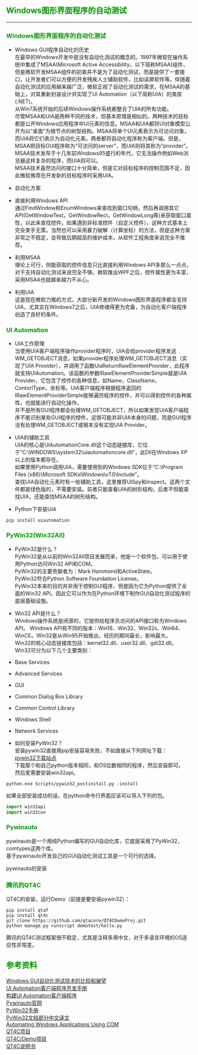 ## <font color=#009900>Windows图形界面程序的自动测试</font>  

---
### <font color=#009900>Windows图形界面程序的自动化测试</font>  
- Windows GUI程序自动化的历史  
在最早的Windows开发中是没有自动化测试的概念的。1997年微软在操作系统中集成了MSAA(Microsoft Active Accessibility，以下简称MSAA)组件，但是微软开发MSAA组件的初衷并不是为了自动化测试，而是提供了一套接口，让开发者们可以方便的开发残疾人士辅助软件，比如读屏软件等。伴随着自动化测试的应用越来越广泛，微软正视了自动化测试的需求，在MSAA的基础上，对其重新封装设计并实现了UI Automation（以下简称UIA）的类库(.NET)。  
从Win7系统开始的后续Windows操作系统都整合了UIA的所有功能。  
尽管MSAA和UIA是两种不同的技术，但基本原理是相似的。两种技术的目标都是公开Windows应用程序中UI元素的信息。MSAA和UIA都将UI对象模型公开为以“桌面”为根节点的树型结构。MSAA将单个UI元素表示为可访问对象，而UIA将它们表示为自动化元素。两者都将自动化程序称为客户端。但是，MSAA把目标GUI程序称为“可访问的server”，而UIA则将其称为“provider”。  
MSAA技术发布于十几年前Windows95盛行的年代，它无法操作例如Web浏览器这样复杂的程序，而UIA则可以。  
MSAA技术虽然访问的接口十分简单，但是它对目标程序的控制范围不足，因此微软推荐在开发新的目标程序时采用UIA。  

- 自动化方案  
 - 直接利用Windows API  
 通过FindWindow和EnumWindows来查找到窗口句柄，然后再调用其它 API(GetWindowText，GetWindowRect，GetWindowLong等)来获取窗口属性，以此来查找控件。如果遇到非标准控件（自定义控件），这种方式基本上完全束手无策。当然也可以采用暴力破解（计算坐标）的方法，但是这种方案非常之不稳定，会导致后期超高的维护成本，从软件工程角度来说完全不推荐。  
 - 利用MSAA  
 理论上可行，但能获取的控件信息只比直接利用Windows API多那么一点点，对于支持自动化测试来说完全不够。微软推出WPF之后，控件属性更为丰富，采用MSAA也就越来越力不从心。  
 - 利用UIA  
 这是现在微软力推的方式，大部分新开发的Windows图形界面程序都会支持UIA，尤其实在Windows7之后，UIA修缮得更为完备，为自动化客户端程序创造了良好的条件。  

### <font color=#009900>UI Automation</font>    
- UIA工作原理  
当使用UIA客户端程序操作provider程序时，UIA会给provider程序发送WM_GETOBJECT消息，如果provider程序处理WM_GETOBJECT消息（实现了UIA Provider），并调用了函数UiaReturnRawElementProvider，此程序就支持UIAutomation。该函数的参数IRawElementProviderSimple就是UIA Provider，它包含了控件的各种信息，如Name，ClassName，ContorlType，坐标等。UIA客户端程序根据程序返回的IRawElementProviderSimple能够遍历程序的控件，并可以得到控件的各种属性，也就能进行自动化操作。  
并不是所有GUI程序都会处理WM_GETOBJECT，所以如果发现UIA客户端程序不能识别某些GUI程序的控件，这很可能并非UIA本身的问题，而是GUI程序没有处理WM_GETOBJECT或根本没有实现UIA Provider。  

- UIA的辅助工具  
UIA的核心是UIAutomationCore.dll这个动态链接库，它位于“C:\WINDOWS\system32\uiautomationcore.dll”，此Dll在Windows XP以上的版本都存在。  
如果使用Python调用UIA，需要使用到的Windows SDK位于“C:\Program Files (x86)\Microsoft SDKs\Windows\v7.0\Include”。  
查找UIA自动化元素时有一些辅助工具，这里推荐UISpy和inspect。这两个文件都是绿色版的，不需要安装。前者只能查看UIA的树形结构，后者不但能查找UIA，还能查找MSAA的树形结构。  

- Python下安装UIA   
```shell
pip install uiautomation
```

### <font color=#009900>PyWin32(Win32All)</font>    
- PyWin32是什么？  
PyWin32是从以前的Win32All项目发展而来，他是一个软件包，可以用于使用Python访问Win32 API和COM。  
PyWin32的主要贡献者为：Mark Hammond和ActiveState。  
PyWin32符合Python Software Foundation License。  
PyWin32本来的目的并非用于控制GUI程序，但是因为它为Python提供了全面的Win32 API，因此它可以作为在Python环境下制作GUI自动化测试程序的底层基础设施。  

- Win32 API是什么？  
Windows操作系统是闭源的，它提供给程序员访问的API接口称为Windows API。 
Windows API有不同的版本：Win16、Win32、Win32s、Win64、WinCE。Win32是从Win95开始推出，经历的期间最长，影响最大。  
Win32的核心动态链接库包括：kernel32.dll、user32.dll、gdi32.dll。  
Win32可分为以下几个主要类别：  
 - Base Services  
 - Advanced Services  
 - GUI  
 - Common Dialog Box Library  
 - Common Control Library  
 - Windows Shell  
 - Network Services  

- 如何安装PyWin32？  
安装pywin32直接用pip安装容易失败，不如直接从下列网址下载：  
[pywin32下载站点](https://github.com/mhammond/pywin32/releases)  
下载那个和自己python版本相同，和OS位数相同的程序，然后安装即可。  
然后爱需要安装win32api。  
```shell
python.exe Scripts/pywin32_postinstall.py -install
```
如果全部安装成功的话，在python命令行界面应该可以导入下列的包。  
```python
import win32api
import win32con
```

### <font color=#009900>Pywinauto</font>   
pywinauto是一个用纯Python编写的GUI自动化库，它底层采用了PyWin32，comtypes这两个库。  
基于pywinauto开发自己的GUI自动化测试工具是一个可行的选择。  

pywinauto的安装  

### <font color=#009900>腾讯的QT4C</font>   
QT4C的安装，运行Demo（前提是要安装pywin32）：  
```shell
pip install qtaf
pip install qt4c
git clone https://github.com/qtacore/QT4CDemoProj.git
python manage.py runscript demotest/hello.py
```
腾讯的QT4C测试框架很不稳定，尤其是注释多用中文，对于多语言环境的OS适应性非常差。  

## <font color=#009900>参考资料</font>   
[Windows GUI自动化测试技术的比较和展望](https://blog.csdn.net/vagabond1/article/details/5648902)   
[UI Automation客户端程序开发手册](https://docs.microsoft.com/en-us/windows/win32/winauto/uiauto-clientportal)  
[构建UI Automation客户端程序](https://www.codemag.com/article/0810122/Creating-UI-Automation-Client-Applications)  
[Pywinauto官网](https://pywinauto.github.io/)  
[PyWin32手册](http://timgolden.me.uk/pywin32-docs/)  
[PyWin32文档部分中文译文](https://blog.csdn.net/wang13342322203/article/details/81280377)  
[Automating Windows Applications Using COM](https://pbpython.com/windows-com.html)  
[QT4C项目](https://github.com/Tencent/QT4C)  
[QT4C/Demo项目](https://github.com/qtacore/QT4CDemoProj)  
[QT4C说明书](https://qt4c.readthedocs.io/zh_CN/latest/setup.html)   
